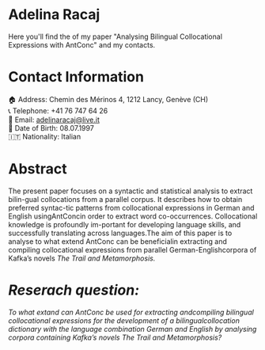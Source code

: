 # Adelina Racaj
Here you'll find the of my paper "Analysing Bilingual Collocational Expressions with AntConc" and my contacts.

# Contact Information
 :house: Address: Chemin des Mérinos 4, 1212 Lancy, Genève (CH)  
 :telephone_receiver: Telephone: +41 76 747 64 26  
 :email: Email: adelinaracaj@live.it  
 :date: Date of Birth: 08.07.1997  
 :it: Nationality: Italian  
 
 # Abstract
The present paper focuses on a syntactic and statistical analysis to extract bilin-gual collocations from a parallel corpus. It describes how to obtain preferred syntac-tic patterns from collocational expressions in German and English usingAntConcin order to extract word co-occurrences. Collocational knowledge is profoundly im-portant for developing language skills, and successfully translating across languages.The aim of this paper is to analyse to what extend AntConc can be beneficialin extracting and compiling collocational expressions from parallel German-Englishcorpora of Kafka’s novels <em>The Trail<em> and <em>Metamorphosis<em>.
  
 # Reserach question:
To what extand can AntConc be used for extracting andcompiling bilingual collocational expressions for the development of a bilingualcollocation dictionary with the language combination German and English by analysing corpora containing Kafka’s novels <em>The Trail<em> and <em>Metamorphosis<em>?
  
